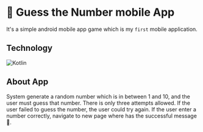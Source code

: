 # 📱 Guess the Number mobile App
It's a simple android mobile app game which is my `first` mobile application. 

## Technology
![Kotlin](https://img.shields.io/badge/Language-Kotlin-orange)

## About App
System generate a random number which is in between 1 and 10, and the user must guess that number. There is only three attempts allowed. If the user failed to guess the number,  the user could try again. If the user enter a number correctly, navigate to new page where has the successful message 🎊. 
